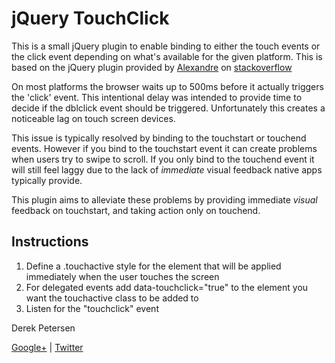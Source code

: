 jQuery TouchClick
==================

This is a small jQuery plugin to enable binding to either the touch events or the click event depending on what's available for the given platform. This is based on the jQuery plugin provided by [Alexandre](http://stackoverflow.com/users/346368/alexandre) on [stackoverflow](http://stackoverflow.com/questions/2135037/adding-a-jquery-style-event-handler-of-iphone-os-events)

On most platforms the browser waits up to 500ms before it actually triggers the 'click' event. This intentional delay was intended to provide time to decide if the dblclick event should be triggered. Unfortunately this creates a noticeable lag on touch screen devices.

This issue is typically resolved by binding to the touchstart or touchend events. However if you bind to the touchstart event it can create problems when users try to swipe to scroll. If you only bind to the touchend event it will still feel laggy due to the lack of *immediate* visual feedback native apps typically provide.

This plugin aims to alleviate these problems by providing immediate *visual* feedback on touchstart, and taking action only on touchend.

Instructions
-------------

1. Define a .touchactive style for the element that will be applied immediately when the user touches the screen
2. For delegated events add data-touchclick="true" to the element you want the touchactive class to be added to
3. Listen for the "touchclick" event

Derek Petersen

[Google+](https://plus.google.com/118244156822447731503) | [Twitter](http://twitter.com/tuxracer)
